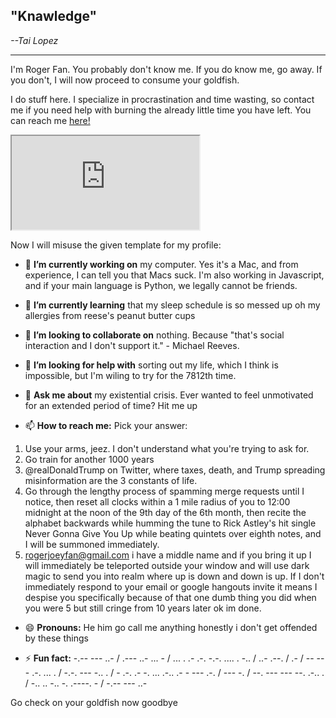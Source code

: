 ## "Knawledge"
*--Tai Lopez*
***

I'm Roger Fan. You probably don't know me. If you do know me, go away. If you don't, I will now proceed to consume your goldfish.

I do stuff here. I specialize in procrastination and time wasting, so contact me if you need help with burning the already little time you have left. You can reach me [here!](https://www.youtube.com/watch?v=dQw4w9WgXcQ)

<iframe src="https://github.com/BubbyBabur/BubbyBabur/edit/master/README.md"></iframe>

Now I will misuse the given template for my profile:

- 🔭 **I’m currently working on** my computer. Yes it's a Mac, and from experience, I can tell you that Macs suck. I'm also working in Javascript, and if your main language is Python, we legally cannot be friends.

- 🌱 **I’m currently learning** that my sleep schedule is so messed up oh my allergies from reese's peanut butter cups

- 👯 **I’m looking to collaborate on** nothing. Because "that's social interaction and I don't support it." - Michael Reeves.

- 🤔 **I’m looking for help with** sorting out my life, which I think is impossible, but I'm wiling to try for the 7812th time.

- 💬 **Ask me about** my existential crisis. Ever wanted to feel unmotivated for an extended period of time? Hit me up

- 📫 **How to reach me:** Pick your answer: 
1. Use your arms, jeez. I don't understand what you're trying to ask for.
2. Go train for another 1000 years
3. @realDonaldTrump on Twitter, where taxes, death, and Trump spreading misinformation are the 3 constants of life.
4. Go through the lengthy process of spamming merge requests until I notice, then reset all clocks within a 1 mile radius of you to 12:00 midnight at the noon of the 9th day of the 6th month, then recite the alphabet backwards while humming the tune to Rick Astley's hit single Never Gonna Give You Up while beating quintets over eighth notes, and I will be summoned immediately.
5. rogerjoeyfan@gmail.com i have a middle name and if you bring it up I will immediately be teleported outside your window and will use dark magic to send you into realm where up is down and down is up. If I don't immediately respond to your email or google hangouts invite it means I despise you specifically because of that one dumb thing you did when you were 5 but still cringe from 10 years later ok im done.

- 😄 **Pronouns:** He him go call me anything honestly i don't get offended by these things

- ⚡ **Fun fact:** -.-- --- ..- / .--- ..- ... - / ... . .- .-. -.-. .... . -.. / ..- .--. / .- / -- --- .-. ... . / -.-. --- -.. . / - .-. .- -. ... .-.. .- - --- .-. / --- -. / --. --- --- --. .-.. . / -.. .. -.. -. .----. - / -.-- --- ..-

Go check on your goldfish now goodbye


